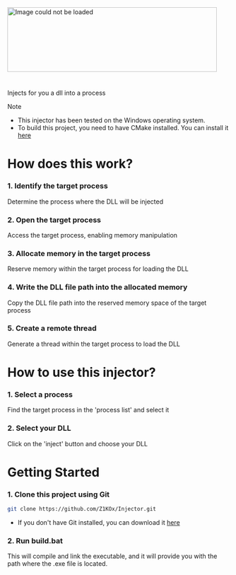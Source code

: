 <img src="https://cdn.discordapp.com/attachments/847075046329679903/1244424817801957437/brave-HSoN9lpqE5-unscreen.gif?ex=6664e26c&is=666390ec&hm=01f1e0d674580916c28fefc054374c0adbdaac910c460a288e096b6165ee5cfc&" alt="Image could not be loaded" width="474" height="146">

#
Injects for you a dll into a process

> [!NOTE]
> - This injector has been tested on the Windows operating system.
> - To build this project, you need to have CMake installed. You can install it <a href="https://cmake.org/download/">here</a>

# How does this work?
### 1. Identify the target process
Determine the process where the DLL will be injected

### 2. Open the target process
Access the target process, enabling memory manipulation

### 3. Allocate memory in the target process
Reserve memory within the target process for loading the DLL

### 4. Write the DLL file path into the allocated memory
Copy the DLL file path into the reserved memory space of the target process

### 5. Create a remote thread
Generate a thread within the target process to load the DLL

# How to use this injector?
### 1. Select a process
Find the target process in the 'process list' and select it

### 2. Select your DLL
Click on the 'inject' button and choose your DLL

# Getting Started
### 1. Clone this project using Git
```bash
git clone https://github.com/Z1KOx/Injector.git
```
- If you don't have Git installed, you can download it <a href="https://git-scm.com/downloads">here</a>

### 2. Run build.bat
This will compile and link the executable, and it will provide you with the path where the .exe file is located.
